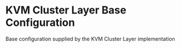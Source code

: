 # KVM Cluster Layer Base Configuration

Base configuration supplied by the KVM Cluster Layer implementation

